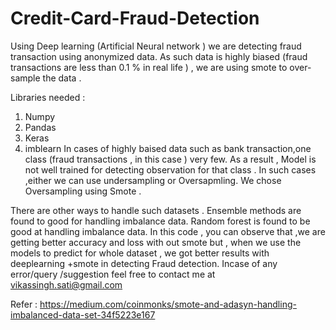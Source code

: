# Credit-Card-Fraud-Detection
Using Deep learning (Artificial Neural network ) we are detecting fraud transaction  using anonymized data.
As such data is highly biased (fraud transactions are less than 0.1 % in real life )  ,
we are using smote to over-sample the data .

Libraries needed :
1. Numpy
2. Pandas
3. Keras
4. imblearn
In cases of highly baised data such as bank transaction,one class (fraud transactions , in this case ) very few.
As a result , Model is not well trained for detecting observation for that class .
In such cases ,either we can use undersampling or Oversapmling.
We chose Oversampling using Smote .

There are other ways to handle such datasets .
Ensemble methods are found to good for handling imbalance data. 
Random forest is found to be good at handling imbalance data.
 In this code , you can observe that ,we are getting better accuracy and loss with out smote but ,
 when we use the models to predict for whole dataset , we got better results  with deeplearning +smote in detecting Fraud detection.
 Incase of any error/query /suggestion  feel free to contact me at vikassingh.sati@gmail.com
 
Refer :
https://medium.com/coinmonks/smote-and-adasyn-handling-imbalanced-data-set-34f5223e167
